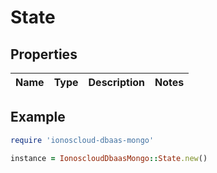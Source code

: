 # State

## Properties

| Name | Type | Description | Notes |
| ---- | ---- | ----------- | ----- |

## Example

```ruby
require 'ionoscloud-dbaas-mongo'

instance = IonoscloudDbaasMongo::State.new()
```

